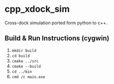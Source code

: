 # cpp_xdock_sim
Cross-dock simulation ported form python to c++.

## Build & Run Instructions (cygwin)

1. ```mkdir build```
2. ```cd build```
3. ```cmake ../src```
4. ```cmake --build```
5. ```cd ../bin```
6. ```cmd /c main.exe```
